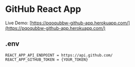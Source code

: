 # GitHub React App

Live Demo: [https://pqoqubbw-github-app.herokuapp.com/](https://pqoqubbw-github-app.herokuapp.com/)

## .env

```
REACT_APP_API_ENDPOINT = https://api.github.com/
REACT_APP_GITHUB_TOKEN = {YOUR_TOKEN}
```
